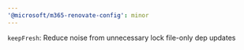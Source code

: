 ```yaml
---
'@microsoft/m365-renovate-config': minor
---
```


`keepFresh`: Reduce noise from unnecessary lock file-only dep updates
